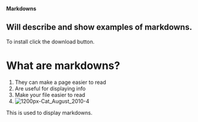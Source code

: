 
**Markdowns**

## Will describe and show examples of markdowns.

To install click the download button.

# What are markdowns?
1. They can make a page easier to read
2. Are useful for displaying info
3. Make your file easier to read
4. ![1200px-Cat_August_2010-4](https://github.com/user-attachments/assets/b6768ab1-aabd-46b0-87c8-48c6fa34dad2)


This is used to display markdowns.
